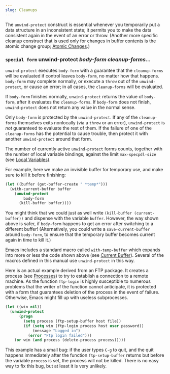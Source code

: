 ```yaml
---
slug: Cleanups
---
```


The `unwind-protect` construct is essential whenever you temporarily put a data structure in an inconsistent state; it permits you to make the data consistent again in the event of an error or throw. (Another more specific cleanup construct that is used only for changes in buffer contents is the atomic change group; [Atomic Changes](/docs/elisp/Atomic-Changes).)

### <span className="tag specialform">`special form`</span> **unwind-protect** *body-form cleanup-forms…*

`unwind-protect` executes `body-form` with a guarantee that the `cleanup-forms` will be evaluated if control leaves `body-form`, no matter how that happens. `body-form` may complete normally, or execute a `throw` out of the `unwind-protect`, or cause an error; in all cases, the `cleanup-forms` will be evaluated.

If `body-form` finishes normally, `unwind-protect` returns the value of `body-form`, after it evaluates the `cleanup-forms`. If `body-form` does not finish, `unwind-protect` does not return any value in the normal sense.

Only `body-form` is protected by the `unwind-protect`. If any of the `cleanup-forms` themselves exits nonlocally (via a `throw` or an error), `unwind-protect` is *not* guaranteed to evaluate the rest of them. If the failure of one of the `cleanup-forms` has the potential to cause trouble, then protect it with another `unwind-protect` around that form.

The number of currently active `unwind-protect` forms counts, together with the number of local variable bindings, against the limit `max-specpdl-size` (see [Local Variables](/docs/elisp/Definition-of-max_002dspecpdl_002dsize)).

For example, here we make an invisible buffer for temporary use, and make sure to kill it before finishing:

```lisp
(let ((buffer (get-buffer-create " *temp*")))
  (with-current-buffer buffer
    (unwind-protect
        body-form
      (kill-buffer buffer))))
```

You might think that we could just as well write `(kill-buffer (current-buffer))` and dispense with the variable `buffer`. However, the way shown above is safer, if `body-form` happens to get an error after switching to a different buffer! (Alternatively, you could write a `save-current-buffer` around `body-form`, to ensure that the temporary buffer becomes current again in time to kill it.)

Emacs includes a standard macro called `with-temp-buffer` which expands into more or less the code shown above (see [Current Buffer](/docs/elisp/Definition-of-with_002dtemp_002dbuffer)). Several of the macros defined in this manual use `unwind-protect` in this way.

Here is an actual example derived from an FTP package. It creates a process (see [Processes](/docs/elisp/Processes)) to try to establish a connection to a remote machine. As the function `ftp-login` is highly susceptible to numerous problems that the writer of the function cannot anticipate, it is protected with a form that guarantees deletion of the process in the event of failure. Otherwise, Emacs might fill up with useless subprocesses.

```lisp
(let ((win nil))
  (unwind-protect
      (progn
        (setq process (ftp-setup-buffer host file))
        (if (setq win (ftp-login process host user password))
            (message "Logged in")
          (error "Ftp login failed")))
    (or win (and process (delete-process process)))))
```

This example has a small bug: if the user types `C-g` to quit, and the quit happens immediately after the function `ftp-setup-buffer` returns but before the variable `process` is set, the process will not be killed. There is no easy way to fix this bug, but at least it is very unlikely.
